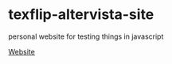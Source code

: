 # texflip-altervista-site
personal website for testing things in javascript

[Website](https://texflip.altervista.org)
